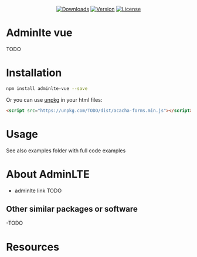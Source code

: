 <p align="center">
  <a href="https://www.npmjs.com/package/acacha-forms"><img src="https://img.shields.io/npm/dm/acacha-forms.svg" alt="Downloads"></a>
  <a href="https://www.npmjs.com/package/acacha-forms"><img src="https://img.shields.io/npm/v/acacha-forms.svg" alt="Version"></a>
  <a href="https://www.npmjs.com/package/acacha-forms"><img src="https://img.shields.io/npm/l/acacha-forms.svg" alt="License"></a>
</p>

# Adminlte vue

TODO

# Installation

```bash
npm install adminlte-vue --save
```

Or you can use [unpkg](https://unpkg.com) in your html files:

```html
<script src="https://unpkg.com/TODO/dist/acacha-forms.min.js"></script>
```

# Usage

See also examples folder with full code examples

# About AdminLTE

- adminlte link TODO

## Other similar packages or software

-TODO

# Resources

